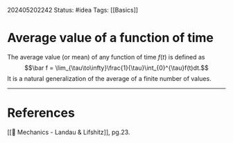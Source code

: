 202405202242
Status: #idea
Tags: [[Basics]]

# Average value of a function of time

The average value (or mean) of any function of time $f(t)$ is defined as
$$\bar f = \lim_{\tau\to\infty}\frac{1}{\tau}\int_{0}^{\tau}f(t)dt.$$
It is a natural generalization of the average of a finite number of values.

___
# References
[[📕 Mechanics - Landau & Lifshitz]], pg.23.